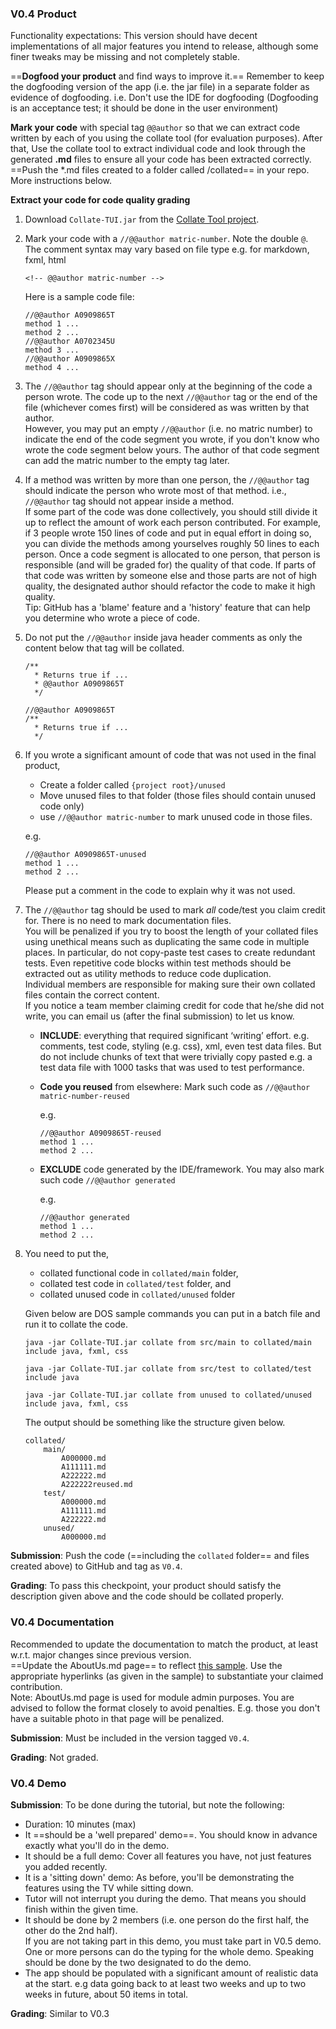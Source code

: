 ### V0.4 Product

Functionality expectations: This version should have decent implementations of all major features you intend to release, although some finer tweaks may be missing and not completely stable.

==**Dogfood your product** and find ways to improve it.== Remember to keep the dogfooding version of the app (i.e. the jar file) in a separate folder as evidence of dogfooding. i.e. Don't use the IDE for dogfooding (Dogfooding is an acceptance test; it should be done in the user environment)

**Mark your code** with special tag `@@author` so that we can extract code written by each of you using the collate tool (for evaluation purposes). After that, Use the collate tool to extract individual code and look through the generated **.md** files to ensure all your code has been extracted correctly. ==Push the *.md files created to a folder called /collated== in your repo. More instructions below.

**Extract your code for code quality grading**

1.  Download `Collate-TUI.jar` from the [Collate Tool project](https://github.com/se-edu/collate).
2.  Mark your code with a `//@@author matric-number`. Note the double `@`. The comment syntax may vary based on file type e.g. for markdown, fxml, html
    ```
    <!-- @@author matric-number -->
    ```

    Here is a sample code file:
    ```
    //@@author A0909865T
    method 1 ...
    method 2 ...
    //@@author A0702345U
    method 3 ...
    //@@author A0909865X
    method 4 ...
    ```
3.  The `//@@author` tag should appear only at the beginning of the code a person wrote. The code up to the next `//@@author` tag or the end of the file (whichever comes first) will be considered as was written by that author.  
    However, you may put an empty `//@@author` (i.e. no matric number) to indicate the end of the code segment you wrote, if you don't know who wrote the code segment below yours. The author of that code segment can add the matric number to the empty tag later.
4.  If a method was written by more than one person, the `//@@author` tag should indicate the person who wrote most of that method. i.e., `//@@author` tag should not appear inside a method.  
    If some part of the code was done collectively, you should still divide it up to reflect the amount of work each person contributed. For example, if 3 people wrote 150 lines of code and put in equal effort in doing so, you can divide the methods among yourselves roughly 50 lines to each person. Once a code segment is allocated to one person, that person is responsible (and will be graded for) the quality of that code. If parts of that code was written by someone else and those parts are not of high quality, the designated author should refactor the code to make it high quality.  
    Tip: GitHub has a 'blame' feature and a 'history' feature that can help you determine who wrote a piece of code.
5.  Do not put the `//@@author` inside java header comments as only the content below that tag will be collated.
    
    ```
    /**
      * Returns true if ...
      * @@author A0909865T
      */
    ```
    ```
    //@@author A0909865T
    /**
      * Returns true if ...
      */
    ```
6.  If you wrote a significant amount of code that was not used in the final product,
    *   Create a folder called `{project root}/unused`
    *   Move unused files to that folder (those files should contain unused code only)
    *   use `//@@author matric-number` to mark unused code in those files.
    
    e.g.
    ```
    //@@author A0909865T-unused
    method 1 ...
    method 2 ...
    ```
    
    Please put a comment in the code to explain why it was not used. 
    
7.  The `//@@author` tag should be used to mark *all* code/test you claim credit for. There is no need to mark documentation files.  
    You will be penalized if you try to boost the length of your collated files using unethical means such as duplicating the same code in multiple places. In particular, do not copy-paste test cases to create redundant tests. Even repetitive code blocks within test methods should be extracted out as utility methods to reduce code duplication.  
    Individual members are responsible for making sure their own collated files contain the correct content.  
    If you notice a team member claiming credit for code that he/she did not write, you can email us (after the final submission) to let us know.

    *   **INCLUDE**: everything that required significant ‘writing’ effort. e.g. comments, test code, styling (e.g. css), xml, even test data files. But do not include chunks of text that were trivially copy pasted e.g. a test data file with 1000 tasks that was used to test performance.
    *   **Code you reused** from elsewhere: Mark such code as `//@@author matric-number-reused`
    
        e.g.
    
        ```
        //@@author A0909865T-reused
        method 1 ...
        method 2 ...
        ```
    *   **EXCLUDE** code generated by the IDE/framework. You may also mark such code `//@@author generated`

        e.g.       

        ```
        //@@author generated
        method 1 ...
        method 2 ...
        ```
    
17.  You need to put the,   
        * collated functional code in `collated/main` folder,
        * collated test code in `collated/test` folder, and
        * collated unused code in `collated/unused` folder
        
        Given below are DOS sample commands you can put in a batch file and run it to collate the code.

        ```
        java -jar Collate-TUI.jar collate from src/main to collated/main include java, fxml, css
        
        java -jar Collate-TUI.jar collate from src/test to collated/test include java
        
        java -jar Collate-TUI.jar collate from unused to collated/unused include java, fxml, css
        ```

        The output should be something like the structure given below.

        ```
        collated/
            main/
                A000000.md
                A111111.md
                A222222.md
                A222222reused.md
            test/
                A000000.md
                A111111.md
                A222222.md
            unused/
                A000000.md
        ```

**Submission**: Push the code (==including the `collated` folder== and files created above) to GitHub and tag as `V0.4`.

**Grading**: To pass this checkpoint, your product should satisfy the description given above and the code should be collated properly.

### V0.4 Documentation

Recommended to update the documentation to match the product, at least w.r.t. major changes since previous version.  
==Update the AboutUs.md page== to reflect [this sample](https://github.com/nus-cs2103/website/blob/master/schedule/AboutUs.md). Use the appropriate hyperlinks (as given in the sample) to substantiate your claimed contribution.  
Note: AboutUs.md page is used for module admin purposes. You are advised to follow the format closely to avoid penalties. E.g. those you don't have a suitable photo in that page will be penalized.

**Submission**: Must be included in the version tagged `V0.4`.

**Grading**: Not graded.  

### V0.4 Demo

**Submission**: To be done during the tutorial, but note the following:

*   Duration: 10 minutes (max)
*   It ==should be a 'well prepared' demo==. You should know in advance exactly what you'll do in the demo.
*   It should be a full demo: Cover all features you have, not just features you added recently.
*   It is a 'sitting down' demo: As before, you'll be demonstrating the features using the TV while sitting down.
*   Tutor will not interrupt you during the demo. That means you should finish within the given time.
*   It should be done by 2 members (i.e. one person do the first half, the other do the 2nd half).  
    If you are not taking part in this demo, you must take part in V0.5 demo.  
    One or more persons can do the typing for the whole demo. Speaking should be done by the two designated to do the demo.
*   The app should be populated with a significant amount of realistic data at the start. e.g data going back to at least two weeks and up to two weeks in future, about 50 items in total.

**Grading**: Similar to V0.3

